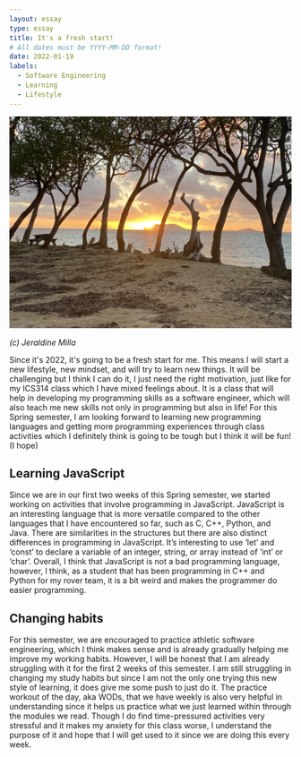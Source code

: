 ```yaml
---
layout: essay
type: essay
title: It's a fresh start!
# All dates must be YYYY-MM-DD format!
date: 2022-01-19
labels:
  - Software Engineering
  - Learning
  - Lifestyle
---
```


<img class="ui image" src="../images/beach.jpg">

*(c) Jeraldine Milla*

Since it's 2022, it's going to be a fresh start for me. This means I will start a new lifestyle, new mindset, and will try to learn new things. It will be challenging but I think I can do it, I just need the right motivation, just like for my ICS314 class which I have mixed feelings about. It is a class that will help in developing my programming skills as a software engineer, which will also teach me new skills not only in programming but also in life! For this Spring semester, I am looking forward to learning new programming languages and getting more programming experiences through class activities which I definitely think is going to be tough but I think it will be fun! (I hope)

## Learning JavaScript

Since we are in our first two weeks of this Spring semester, we started working on activities that involve programming in JavaScript. JavaScript is an interesting language that is more versatile compared to the other languages that I have encountered so far, such as C, C++, Python, and Java. There are similarities in the structures but there are also distinct differences in programming in JavaScript. It’s interesting to use ‘let’ and ‘const’ to declare a variable of an integer, string, or array instead of ‘int’ or ‘char’. Overall, I think that JavaScript is not a bad programming language, however, I think, as a student that has been programming in C++ and Python for my rover team, it is a bit weird and makes the programmer do easier programming.

## Changing habits

For this semester, we are encouraged to practice athletic software engineering, which I think makes sense and is already gradually helping me improve my working habits. However, I will be honest that I am already struggling with it for the first 2 weeks of this semester. I am still struggling in changing my study habits but since I am not the only one trying this new style of learning, it does give me some push to just do it. The practice workout of the day, aka WODs, that we have weekly is also very helpful in understanding since it helps us practice what we just learned within through the modules we read. Though I do find time-pressured activities very stressful and it makes my anxiety for this class worse, I understand the purpose of it and hope that I will get used to it since we are doing this every week. 




